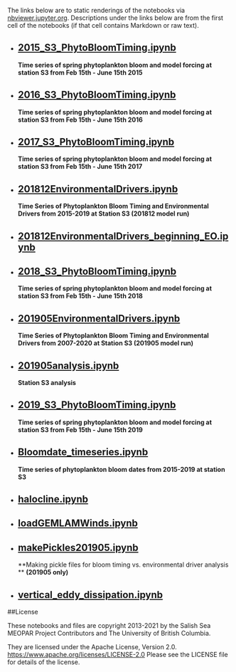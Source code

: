 The links below are to static renderings of the notebooks via
[nbviewer.jupyter.org](https://nbviewer.jupyter.org/).
Descriptions under the links below are from the first cell of the notebooks
(if that cell contains Markdown or raw text).

* ## [2015_S3_PhytoBloomTiming.ipynb](https://nbviewer.jupyter.org/github/SalishSeaCast/Analysis-Aline/blob/main/notebooks/Bloom_Timing/2015_S3_PhytoBloomTiming.ipynb)  
    
    **Time series of spring phytoplankton bloom and model forcing at station S3 from Feb 15th - June 15th 2015**

* ## [2016_S3_PhytoBloomTiming.ipynb](https://nbviewer.jupyter.org/github/SalishSeaCast/Analysis-Aline/blob/main/notebooks/Bloom_Timing/2016_S3_PhytoBloomTiming.ipynb)  
    
    **Time series of spring phytoplankton bloom and model forcing at station S3 from Feb 15th - June 15th 2016**

* ## [2017_S3_PhytoBloomTiming.ipynb](https://nbviewer.jupyter.org/github/SalishSeaCast/Analysis-Aline/blob/main/notebooks/Bloom_Timing/2017_S3_PhytoBloomTiming.ipynb)  
    
    **Time series of spring phytoplankton bloom and model forcing at station S3 from Feb 15th - June 15th 2017**

* ## [201812EnvironmentalDrivers.ipynb](https://nbviewer.jupyter.org/github/SalishSeaCast/Analysis-Aline/blob/main/notebooks/Bloom_Timing/201812EnvironmentalDrivers.ipynb)  
    
    **Time Series of Phytoplankton Bloom Timing and Environmental Drivers from 2015-2019 at Station S3 (201812 model run)**

* ## [201812EnvironmentalDrivers_beginning_EO.ipynb](https://nbviewer.jupyter.org/github/SalishSeaCast/Analysis-Aline/blob/main/notebooks/Bloom_Timing/201812EnvironmentalDrivers_beginning_EO.ipynb)  
    
* ## [2018_S3_PhytoBloomTiming.ipynb](https://nbviewer.jupyter.org/github/SalishSeaCast/Analysis-Aline/blob/main/notebooks/Bloom_Timing/2018_S3_PhytoBloomTiming.ipynb)  
    
    **Time series of spring phytoplankton bloom and model forcing at station S3 from Feb 15th - June 15th 2018**

* ## [201905EnvironmentalDrivers.ipynb](https://nbviewer.jupyter.org/github/SalishSeaCast/Analysis-Aline/blob/main/notebooks/Bloom_Timing/201905EnvironmentalDrivers.ipynb)  
    
    **Time Series of Phytoplankton Bloom Timing and Environmental Drivers from 2007-2020 at Station S3 (201905 model run)**

* ## [201905analysis.ipynb](https://nbviewer.jupyter.org/github/SalishSeaCast/Analysis-Aline/blob/main/notebooks/Bloom_Timing/201905analysis.ipynb)  
    
    **Station S3 analysis**

* ## [2019_S3_PhytoBloomTiming.ipynb](https://nbviewer.jupyter.org/github/SalishSeaCast/Analysis-Aline/blob/main/notebooks/Bloom_Timing/2019_S3_PhytoBloomTiming.ipynb)  
    
    **Time series of spring phytoplankton bloom and model forcing at station S3 from Feb 15th - June 15th 2019**

* ## [Bloomdate_timeseries.ipynb](https://nbviewer.jupyter.org/github/SalishSeaCast/Analysis-Aline/blob/main/notebooks/Bloom_Timing/Bloomdate_timeseries.ipynb)  
    
    **Time series of phytoplankton bloom dates from 2015-2019 at station S3**

* ## [halocline.ipynb](https://nbviewer.jupyter.org/github/SalishSeaCast/Analysis-Aline/blob/main/notebooks/Bloom_Timing/halocline.ipynb)  
    
* ## [loadGEMLAMWinds.ipynb](https://nbviewer.jupyter.org/github/SalishSeaCast/Analysis-Aline/blob/main/notebooks/Bloom_Timing/loadGEMLAMWinds.ipynb)  
    
* ## [makePickles201905.ipynb](https://nbviewer.jupyter.org/github/SalishSeaCast/Analysis-Aline/blob/main/notebooks/Bloom_Timing/makePickles201905.ipynb)  
    
    **Making pickle files for bloom timing vs. environmental driver analysis **
    **(201905 only)**

* ## [vertical_eddy_dissipation.ipynb](https://nbviewer.jupyter.org/github/SalishSeaCast/Analysis-Aline/blob/main/notebooks/Bloom_Timing/vertical_eddy_dissipation.ipynb)  
    

##License

These notebooks and files are copyright 2013-2021
by the Salish Sea MEOPAR Project Contributors
and The University of British Columbia.

They are licensed under the Apache License, Version 2.0.
https://www.apache.org/licenses/LICENSE-2.0
Please see the LICENSE file for details of the license.
